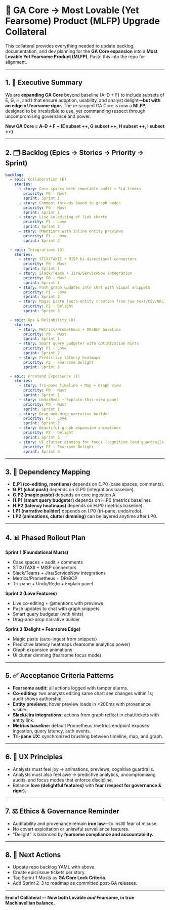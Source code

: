 # 🌟 GA Core → Most Lovable (Yet Fearsome) Product (MLFP) Upgrade Collateral

This collateral provides everything needed to update backlog, documentation, and dev planning for the **GA Core expansion** into a **Most Lovable Yet Fearsome Product (MLFP)**. Paste this into the repo for alignment.

---

## 1. 📜 Executive Summary

We are **expanding GA Core** beyond baseline (A–D + F) to include subsets of E, G, H, and I that ensure adoption, usability, and analyst delight—**but with an edge of fearsome rigor.** The re-scoped GA Core is now a **MLFP**, designed to be irresistible to use, yet commanding respect through uncompromising governance and power.

**New GA Core = A–D + F + (E subset ++, G subset ++, H subset ++, I subset ++)**

---

## 2. 🗂️ Backlog (Epics → Stories → Priority → Sprint)

```yaml
backlog:
  - epic: Collaboration (E)
    stories:
      - story: Case spaces with immutable audit + SLA timers
        priority: P0 - Must
        sprint: Sprint 1
      - story: Comment threads bound to graph nodes
        priority: P0 - Must
        sprint: Sprint 1
      - story: Live co-editing of link charts
        priority: P1 - Love
        sprint: Sprint 2
      - story: @Mentions with inline entity previews
        priority: P1 - Love
        sprint: Sprint 2

  - epic: Integrations (G)
    stories:
      - story: STIX/TAXII + MISP bi-directional connectors
        priority: P0 - Must
        sprint: Sprint 1
      - story: Slack/Teams + Jira/ServiceNow integration
        priority: P0 - Must
        sprint: Sprint 1
      - story: Push graph updates into chat with visual snippets
        priority: P1 - Love
        sprint: Sprint 2
      - story: Magic paste (auto-entity creation from raw text/CSV/URL)
        priority: P2 - Delight
        sprint: Sprint 3

  - epic: Ops & Reliability (H)
    stories:
      - story: Metrics/Prometheus + DR/BCP baseline
        priority: P0 - Must
        sprint: Sprint 1
      - story: Smart query budgeter with optimization hints
        priority: P1 - Love
        sprint: Sprint 2
      - story: Predictive latency heatmaps
        priority: P2 - Fearsome Delight
        sprint: Sprint 3

  - epic: Frontend Experience (I)
    stories:
      - story: Tri-pane Timeline + Map + Graph view
        priority: P0 - Must
        sprint: Sprint 1
      - story: Undo/Redo + Explain-this-view panel
        priority: P0 - Must
        sprint: Sprint 1
      - story: Drag-and-drop narrative builder
        priority: P1 - Love
        sprint: Sprint 2
      - story: Beautiful graph expansion animations
        priority: P2 - Delight
        sprint: Sprint 3
      - story: UI clutter dimming for focus (cognitive load guardrails)
        priority: P2 - Fearsome Delight
        sprint: Sprint 3
```

---

## 3. 🔗 Dependency Mapping

- **E.P1 (co-editing, mentions)** depends on E.P0 (case spaces, comments).
- **G.P1 (chat push)** depends on G.P0 (integrations baseline).
- **G.P2 (magic paste)** depends on core ingestion A.
- **H.P1 (smart query budgeter)** depends on H.P0 (metrics baseline).
- **H.P2 (latency heatmaps)** depends on H.P0 (metrics baseline).
- **I.P1 (narrative builder)** depends on I.P0 (tri-pane, undo/redo).
- **I.P2 (animations, clutter dimming)** can be layered anytime after I.P0.

---

## 4. 📊 Phased Rollout Plan

**Sprint 1 (Foundational Musts)**

- Case spaces + audit + comments
- STIX/TAXII + MISP connectors
- Slack/Teams + Jira/ServiceNow integrations
- Metrics/Prometheus + DR/BCP
- Tri-pane + Undo/Redo + Explain panel

**Sprint 2 (Love Features)**

- Live co-editing + @mentions with previews
- Push updates to chat with graph snippets
- Smart query budgeter (with hints)
- Drag-and-drop narrative builder

**Sprint 3 (Delight + Fearsome Edge)**

- Magic paste (auto-ingest from snippets)
- Predictive latency heatmaps (fearsome analytics power)
- Graph expansion animations
- UI clutter dimming (fearsome focus mode)

---

## 5. ✅ Acceptance Criteria Patterns

- **Fearsome audit:** all actions logged with tamper alarms.
- **Co-editing:** two analysts editing same chart see changes within 1s; audit shows authorship.
- **Entity previews:** hover preview loads in <200ms with provenance visible.
- **Slack/Jira integrations:** actions from graph reflect in chat/tickets with entity link.
- **Metrics baseline:** default Prometheus /metrics endpoint exposes ingestion, query latency, auth events.
- **Tri-pane UX:** synchronized brushing between timeline, map, and graph.

---

## 6. 🎨 UX Principles

- Analysts must feel joy → animations, previews, cognitive guardrails.
- Analysts must also feel awe → predictive analytics, uncompromising audits, and focus modes that enforce discipline.
- Balance **love (delightful features)** with **fear (respect for governance & rigor).**

---

## 7. ⚖️ Ethics & Governance Reminder

- Auditability and provenance remain **iron law**—to instill fear of misuse.
- No covert exploitation or unlawful surveillance features.
- “Delight” is balanced by **fearsome compliance and accountability.**

---

## 8. 📌 Next Actions

- Update repo backlog YAML with above.
- Create epic/issue tickets per story.
- Tag Sprint 1 Musts as **GA Core Lock Criteria.**
- Add Sprint 2–3 to roadmap as committed post-GA releases.

---

**End of Collateral — Now both Lovable _and_ Fearsome, in true Machiavellian balance.**
